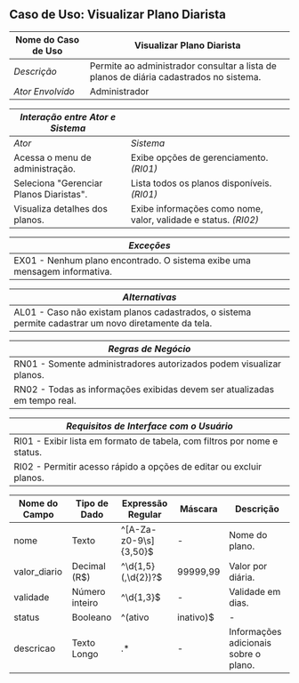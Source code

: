 ## Caso de Uso: Visualizar Plano Diarista

| Nome do Caso de Uso       | Visualizar Plano Diarista                                                                               |
|---------------------------|---------------------------------------------------------------------------------------------------------|
| *Descrição*               | Permite ao administrador consultar a lista de planos de diária cadastrados no sistema.                  |
| *Ator Envolvido*          | Administrador                                                                                           |

| *Interação entre Ator e Sistema*       |                                                                                                         |
|----------------------------------------|---------------------------------------------------------------------------------------------------------|
| *Ator*                                 | *Sistema*                                                                                               |
| Acessa o menu de administração.        | Exibe opções de gerenciamento. *(RI01)*                                                                 |
| Seleciona "Gerenciar Planos Diaristas". | Lista todos os planos disponíveis. *(RI01)*                                                             |
| Visualiza detalhes dos planos.          | Exibe informações como nome, valor, validade e status. *(RI02)*                                          |

| *Exceções*                                                                                             |
|--------------------------------------------------------------------------------------------------------|
| EX01 - Nenhum plano encontrado. O sistema exibe uma mensagem informativa.                             |

| *Alternativas*                                                                                         |
|--------------------------------------------------------------------------------------------------------|
| AL01 - Caso não existam planos cadastrados, o sistema permite cadastrar um novo diretamente da tela.   |

| *Regras de Negócio*                                                                                     |
|--------------------------------------------------------------------------------------------------------|
| RN01 - Somente administradores autorizados podem visualizar planos.                                    |
| RN02 - Todas as informações exibidas devem ser atualizadas em tempo real.                              |

| *Requisitos de Interface com o Usuário*                                                                 |
|--------------------------------------------------------------------------------------------------------|
| RI01 - Exibir lista em formato de tabela, com filtros por nome e status.                               |
| RI02 - Permitir acesso rápido a opções de editar ou excluir planos.                                    |

| Nome do Campo | Tipo de Dado | Expressão Regular | Máscara       | Descrição                                                              |
|---------------|--------------|-------------------|---------------|------------------------------------------------------------------------|
| nome          | Texto        | ^[A-Za-z0-9\s]{3,50}$ | -           | Nome do plano.                                                         |
| valor_diario  | Decimal (R$) | ^\d{1,5}(\,\d{2})?$ | 99999,99      | Valor por diária.                                                      |
| validade      | Número inteiro | ^\d{1,3}$        | -             | Validade em dias.                                                      |
| status        | Booleano     | ^(ativo|inativo)$ | -             | Indica se o plano está ativo.                                           |
| descricao     | Texto Longo  | .*                | -             | Informações adicionais sobre o plano.                                 |
